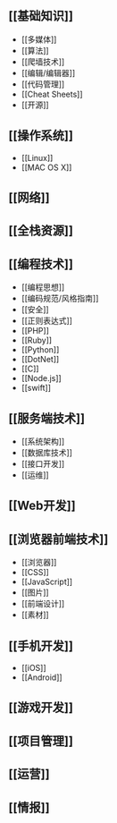 ## [[基础知识]] 
* [[多媒体]]
* [[算法]]
* [[爬墙技术]] 
* [[编辑/编辑器]]
* [[代码管理]]
* [[Cheat Sheets]]
* [[开源]]

## [[操作系统]]
* [[Linux]] 
* [[MAC OS X]] 

## [[网络]]

## [[全栈资源]]

## [[编程技术]]
* [[编程思想]] 
* [[编码规范/风格指南]]
* [[安全]]
* [[正则表达式]]
* [[PHP]]
* [[Ruby]]
* [[Python]]
* [[DotNet]]
* [[C]]
* [[Node.js]]
* [[swift]]

## [[服务端技术]]
* [[系统架构]]
* [[数据库技术]] 
* [[接口开发]]
* [[运维]]

## [[Web开发]]

## [[浏览器前端技术]] 
* [[浏览器]] 
* [[CSS]] 
* [[JavaScript]]
* [[图片]]  
* [[前端设计]]
* [[素材]]

## [[手机开发]]
* [[iOS]]
* [[Android]]

## [[游戏开发]] 

## [[项目管理]] 
## [[运营]] 
## [[情报]] 